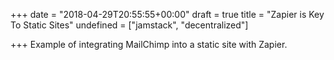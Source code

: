 +++
date = "2018-04-29T20:55:55+00:00"
draft = true
title = "Zapier is Key To Static Sites"
undefined = ["jamstack", "decentralized"]

+++
Example of integrating MailChimp into a static site with Zapier.